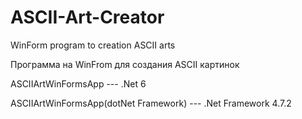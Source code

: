# ASCII-Art-Creator
WinForm program to creation ASCII arts

Программа на WinFrom для создания ASCII картинок

ASCIIArtWinFormsApp --- .Net 6 

ASCIIArtWinFormsApp(dotNet Framework) --- .Net Framework 4.7.2
